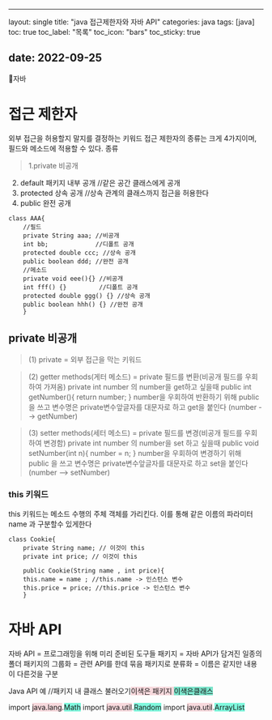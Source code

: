 
---
layout: single
title:  "java 접근제한자와 자바 API"
categories: java
tags: [java]
toc: true
toc_label: "목록"
toc_icon: "bars"
toc_sticky: true

date: 2022-09-25
---
📘자바

# 접근 제한자
외부 접근을 허용할지 말지를 결정하는 키워드
접근 제한자의 종류는 크게 4가지이며, 필드와 메소드에 적용할 수 있다.
종류

> 1.private 비공개
2. default 패키지 내부 공개 //같은 공간 클래스에게 공개
3. protected 상속 공개 //상속 관계의 클래스까지 접근을 허용한다
4. public 완전 공개

```
class AAA{
	//필드
	private String aaa; //비공개
    int bb;				//디폴트 공개
    protected double ccc; //상속 공개
    public boolean ddd; //완전 공개
    //메소드
    private void eee(){} //비공개
    int fff() {}		 //디폴트 공개
    protected double ggg() {} //상속 공개
    public boolean hhh() {} //완전 공개
    }
```

## private 비공개
> (1) private = 외부 접근을 막는 키워드

> (2) getter methods(게터 메소드) = private 필드를 변환(비공개 필드를 우회하여 가져옴)
private int number 의 number을 get하고 싶을때
public int getNumber(){
return number;
}
number을 우회하여 반환하기 위해 public 을 쓰고 변수명은 private변수앞글자를 대문자로 하고 get을 붙인다 (number --> getNumber)

> (3) setter methods(세터 메소드) = private 필드를 변경(비공개 필드를 우회하여 변경함)
private int number 의 number을 set 하고 싶을때
public void setNumber(int n){
number = n;
}
number을 우회하여 변경하기 위해 public 을 쓰고 변수명은 private변수앞글자를 대문자로 하고 set을 붙인다 (number --> setNumber)


### this 키워드
this 키워드는 메소드 수행의 주체 객체를 가리킨다. 이를 통해 같은 이름의 파라미터 name 과 구분할수 있게한다
```
class Cookie{
	private String name; // 이것이 this
    private int price; // 이것이 this
    
    public Cookie(String name , int price){
    this.name = name ; //this.name -> 인스턴스 변수
    this.price = price; //this.price -> 인스턴스 변수
    }
```
# 자바 API
자바 API = 프로그래밍을 위해 미리 준비된 도구들
패키지 = 자바 API가 담겨진 일종의 폴더
패키지의 그룹화 = 관련 API를 한데 묶음
패키지로 분류화 = 이름은 같지만 내용이 다른것을 구분

Java API 예
//패키지 내 클래스 불러오기<span style="background-color: rgba(242,179,188,0.5)">이색은 패키지 <span style="background-color: rgba(2,242,188,0.5)">이색은클래스</span>

import <span style="background-color: rgba(242,179,188,0.5)">java.lang</span>.<span style="background-color: rgba(2,242,188,0.5)">Math</span>
import <span style="background-color: rgba(242,179,188,0.5)">java.util</span>.<span style="background-color: rgba(2,242,188,0.5)">Random</span>
import <span style="background-color: rgba(242,179,188,0.5)">java.util</span>.<span style="background-color: rgba(2,242,188,0.5)">ArrayList</span>


